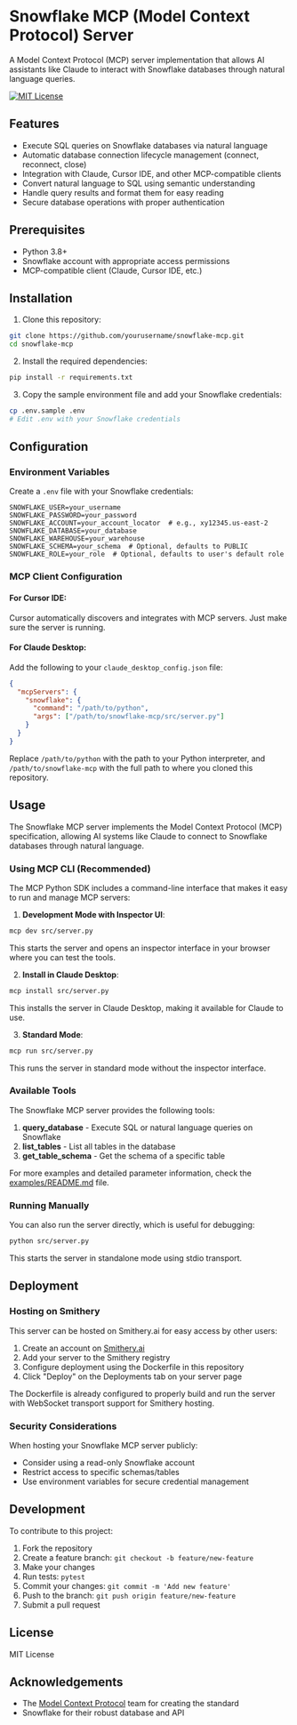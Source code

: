 # Snowflake MCP (Model Context Protocol) Server

A Model Context Protocol (MCP) server implementation that allows AI assistants like Claude to interact with Snowflake databases through natural language queries.

[![MIT License](https://img.shields.io/badge/license-MIT-blue.svg)](LICENSE)

## Features

- Execute SQL queries on Snowflake databases via natural language
- Automatic database connection lifecycle management (connect, reconnect, close)
- Integration with Claude, Cursor IDE, and other MCP-compatible clients
- Convert natural language to SQL using semantic understanding
- Handle query results and format them for easy reading
- Secure database operations with proper authentication

## Prerequisites

- Python 3.8+
- Snowflake account with appropriate access permissions
- MCP-compatible client (Claude, Cursor IDE, etc.)

## Installation

1. Clone this repository:

```bash
git clone https://github.com/yourusername/snowflake-mcp.git
cd snowflake-mcp
```

2. Install the required dependencies:

```bash
pip install -r requirements.txt
```

3. Copy the sample environment file and add your Snowflake credentials:

```bash
cp .env.sample .env
# Edit .env with your Snowflake credentials
```

## Configuration

### Environment Variables

Create a `.env` file with your Snowflake credentials:

```
SNOWFLAKE_USER=your_username
SNOWFLAKE_PASSWORD=your_password
SNOWFLAKE_ACCOUNT=your_account_locator  # e.g., xy12345.us-east-2
SNOWFLAKE_DATABASE=your_database
SNOWFLAKE_WAREHOUSE=your_warehouse
SNOWFLAKE_SCHEMA=your_schema  # Optional, defaults to PUBLIC
SNOWFLAKE_ROLE=your_role  # Optional, defaults to user's default role
```

### MCP Client Configuration

#### For Cursor IDE:

Cursor automatically discovers and integrates with MCP servers. Just make sure the server is running.

#### For Claude Desktop:

Add the following to your `claude_desktop_config.json` file:

```json
{
  "mcpServers": {
    "snowflake": {
      "command": "/path/to/python",
      "args": ["/path/to/snowflake-mcp/src/server.py"]
    }
  }
}
```

Replace `/path/to/python` with the path to your Python interpreter, and `/path/to/snowflake-mcp` with the full path to where you cloned this repository.

## Usage

The Snowflake MCP server implements the Model Context Protocol (MCP) specification, allowing AI systems like Claude to connect to Snowflake databases through natural language.

### Using MCP CLI (Recommended)

The MCP Python SDK includes a command-line interface that makes it easy to run and manage MCP servers:

1. **Development Mode with Inspector UI**:

```bash
mcp dev src/server.py
```

This starts the server and opens an inspector interface in your browser where you can test the tools.

2. **Install in Claude Desktop**:

```bash
mcp install src/server.py
```

This installs the server in Claude Desktop, making it available for Claude to use.

3. **Standard Mode**:

```bash
mcp run src/server.py
```

This runs the server in standard mode without the inspector interface.

### Available Tools

The Snowflake MCP server provides the following tools:

1. **query_database** - Execute SQL or natural language queries on Snowflake
2. **list_tables** - List all tables in the database
3. **get_table_schema** - Get the schema of a specific table

For more examples and detailed parameter information, check the [examples/README.md](examples/README.md) file.

### Running Manually

You can also run the server directly, which is useful for debugging:

```bash
python src/server.py
```

This starts the server in standalone mode using stdio transport.

## Deployment

### Hosting on Smithery

This server can be hosted on Smithery.ai for easy access by other users:

1. Create an account on [Smithery.ai](https://smithery.ai)
2. Add your server to the Smithery registry
3. Configure deployment using the Dockerfile in this repository
4. Click "Deploy" on the Deployments tab on your server page

The Dockerfile is already configured to properly build and run the server with WebSocket transport support for Smithery hosting.

### Security Considerations

When hosting your Snowflake MCP server publicly:

- Consider using a read-only Snowflake account
- Restrict access to specific schemas/tables
- Use environment variables for secure credential management

## Development

To contribute to this project:

1. Fork the repository
2. Create a feature branch: `git checkout -b feature/new-feature`
3. Make your changes
4. Run tests: `pytest`
5. Commit your changes: `git commit -m 'Add new feature'`
6. Push to the branch: `git push origin feature/new-feature`
7. Submit a pull request

## License

MIT License

## Acknowledgements

- The [Model Context Protocol](https://modelcontextprotocol.io/) team for creating the standard
- Snowflake for their robust database and API
